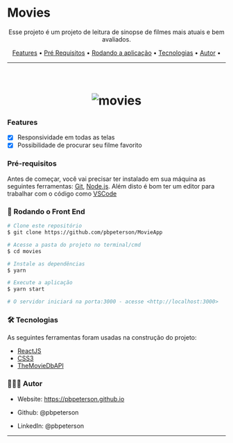 # Movies

<p align="center">Esse projeto é um projeto de leitura de sinopse de filmes mais atuais e bem avaliados.</p>

<p align="center">
 <a href="#features">Features</a> •
 <a href="#pré-requisitos">Pré Requisitos</a> • 
 <a href="#rodando-o-front-end">Rodando a aplicação</a> • 
 <a href="#tecnologias">Tecnologias</a> •
 <a href="#autor">Autor</a> •

</p>

---

<br>

<h1 align="center">
  <img alt="movies" title="movies" src="./github/movies.gif" />
</h1>

### Features

- [x] Responsividade em todas as telas
- [x] Possibilidade de procurar seu filme favorito

### Pré-requisitos

Antes de começar, você vai precisar ter instalado em sua máquina as seguintes ferramentas:
[Git](https://git-scm.com), [Node.js](https://nodejs.org/en/).
Além disto é bom ter um editor para trabalhar com o código como [VSCode](https://code.visualstudio.com/)

### 🎲 Rodando o Front End

```bash
# Clone este repositório
$ git clone https://github.com/pbpeterson/MovieApp

# Acesse a pasta do projeto no terminal/cmd
$ cd movies

# Instale as dependências
$ yarn

# Execute a aplicação
$ yarn start

# O servidor iniciará na porta:3000 - acesse <http://localhost:3000>
```

### 🛠 Tecnologias

As seguintes ferramentas foram usadas na construção do projeto:

- [ReactJS](https://pt-br.reactjs.org/)
- [CSS3](https://developer.mozilla.org/en-US/docs/Web/CSS)
- [TheMovieDbAPI](https://developers.themoviedb.org/3)

### 👨🏾‍💻 Autor

- Website: https://pbpeterson.github.io

- Github: @pbpeterson

- LinkedIn: @pbpeterson

---
